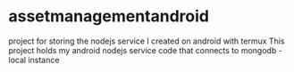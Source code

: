# assetmanagementandroid
project for storing the nodejs service I created on android with termux
This project holds my android nodejs service code that connects to mongodb - local instance
